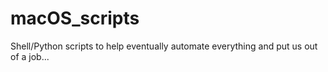 # macOS_scripts
Shell/Python scripts to help eventually automate everything and put us out of a job...
